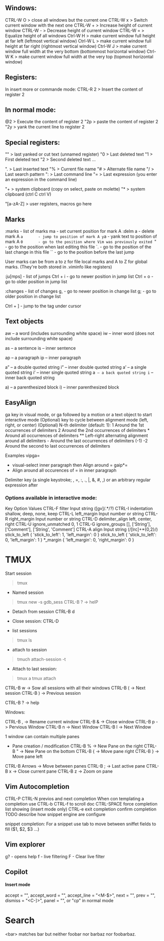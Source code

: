 ## Windows:

CTRL-W O > close all windows but the current one
CTRL-W x > Switch current window with the next one
CTRL-W + > Increase height of current window
CTRL-W - > Decrease height of current window
CTRL-W = > Equalize height of all windows
Ctrl-W H > make current window full height at far left (leftmost vertical window)
Ctrl-W L > make current window full height at far right (rightmost vertical window)
Ctrl-W J > make current window full width at the very bottom (bottommost horizontal window)
Ctrl-W K > make current window full width at the very top (topmost horizontal window)

## Registers:
In insert more or commande mode:
CTRL-R 2 > Insert the content of register 2

## In normal mode:
@2 > Execute the content of register 2
"2p > paste the content of register 2
"2y > yank the current line to register 2

## Special registers:
"" > last yanked or cut text (unnamed register)
"0 > Last deleted text
"1 > First deleted text
"2 > Second deleted text
...

". > Last inserted text
"% > Current file name
"# > Alternate file name
"/ > Last search pattern
": > Last command line
"= > Last expression (you enter an expression in the command line)

"+ > system clipboard (copy on select, paste on molette)
"* > system clipboard (ctrl C ctrl V)

"[a-zA-Z] > user registers, macros go here

## Marks
:marks   - list of marks
ma       - set current position for mark A
:delm a  - delete mark A
`a       - jump to position of mark A
y`a      - yank text to position of mark A
`0       - go to the position where Vim was previously exited
`"       - go to the position when last editing this file
`.       - go to the position of the last change in this file
``       - go to the position before the last jump

User marks can be from a to z for file local marks
and A to Z for global marks. (They're both stored in .viminfo like registers)

:ju[mps] - list of jumps
Ctrl + i - go to newer position in jump list
Ctrl + o - go to older position in jump list

:changes - list of changes
g,       - go to newer position in change list
g;       - go to older position in change list

Ctrl + ] - jump to the tag under cursor


## Text objects

aw – a word (includes surrounding white space)
iw – inner word (does not include surrounding white space)

as – a sentence
is – inner sentence

ap – a paragraph
ip – inner paragraph

a” – a double quoted string
i” – inner double quoted string
a’ – a single quoted string
i’ – inner single quoted string
a` – a back quoted string
i` – inner back quoted string

a) – a parenthesized block
i) – inner parenthesized block

## EasyAlign
ga key in visual mode, or ga followed by a motion or a text object to start interactive mode
(Optional) <Enter> key to cycle between alignment mode (left, right, or center)
(Optional) N-th delimiter (default: 1):
            1  Around the 1st occurrences of delimiters
            2  Around the 2nd occurrences of delimiters
            *  Around all occurrences of delimiters
            ** Left-right alternating alignment around all delimiters
            -  Around the last occurrences of delimiters (-1)
            -2 Around the second to last occurrences of delimiters

Examples
vipga=
 - visual-select inner paragraph then Align around =
gaip*=
 - Align around all occurences of = in inner paragraph


Delimiter key (a single keystroke; <Space>, =, :, ., |, &, #, ,) or an arbitrary regular expression after <CTRL-X>

### Options available in interactive mode:
Key     	 Option           	 Values
CTRL-F  	 filter           	 Input string ([gv]/.*/?)
CTRL-I  	 indentation      	 shallow, deep, none, keep
CTRL-L  	 left_margin      	 Input number or string
CTRL-R  	 right_margin     	 Input number or string
CTRL-D  	 delimiter_align  	 left, center, right
CTRL-U  	 ignore_unmatched 	 0, 1
CTRL-G  	 ignore_groups    	 [], ['String'], ['Comment'], ['String', 'Comment']
CTRL-A  	 align            	 Input string (/[lrc]+\*{0,2}/)
<Left>  	 stick_to_left    	 { 'stick_to_left': 1, 'left_margin': 0 }
<Right> 	 stick_to_left    	 { 'stick_to_left': 0, 'left_margin': 1 }
<Down>  	 *_margin         	 { 'left_margin': 0, 'right_margin': 0 }


# TMUX

Start session
> tmux

- Named session
> tmux new -s gdb_sess
CTRL-B ? -> helP

- Detach from session
CTRL-B d

- Close session:
CTRL-D

- list sessions
> tmux ls 

- attach to session
> tmuch attach-session -t <id or name>

- Attach to last session:
> tmux a
> tmux attach

CTRL-B w -> Sow all sessions with all their windows
CTRL-B ( -> Next session
CTRL-B ) -> Previous session

CTRL-B ? -> help

Windows:

CTRL-B , -> Rename current window
CTRL-B & -> Close window
CTRL-B p -> Pervious Window
CTRL-B n -> Next Window
CTRL-B l -> Next Window


1 window can contain multiple panes

- Pane creation / modification
CTRL-B % -> New Pane on the right
CTRL-B " -> New Pane on the bottom
CTRL-B { -> Move pane right
CTRL-B } -> Move pane left

CTRL-B Arrows -> Move between panes
CTRL-B ; -> Last active pane
CTRL-B x -> Close current pane
CTRL-B z -> Zoom on pane

## Vim Autocompletion

CTRL-P CTRL-N previos and next completion
When con templating a completion use CTRL-b CTRL-f to scroll doc
CTRL-SPACE force completion list showing (insert mode only)
CTRL-e exit completion
<CR> confirm completion
TODO describe how snippet engine are configure

snippet completion:
For a snippet use tab to move between sniffet fields to fill ($1, $2, $3 ...)

## Vim explorer
g? - opens help
f - live filtering
F - Clear live filter

## Copilot

#### Insert mode
accept = "<M-a>",
accept_word = "<M-w>",
accept_line = "<M-$>",
next = "<M-n>",
prev = "<M-p>",
dismiss = "<C-]>",
panel = "<M-CR>", or "<leader>cp" in normal mode

# Search
\<bar\> matches bar but neither foobar nor barbaz nor foobarbaz.
